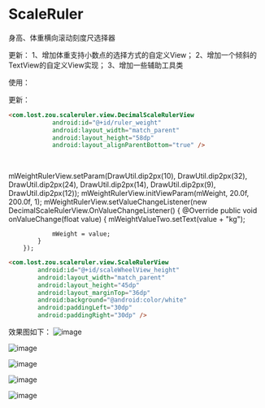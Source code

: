 # ScaleRuler
身高、体重横向滚动刻度尺选择器

更新：
1、增加体重支持小数点的选择方式的自定义View；
2、增加一个倾斜的TextView的自定义View实现；
3、增加一些辅助工具类

使用：

更新：

```html
<com.lost.zou.scaleruler.view.DecimalScaleRulerView
            android:id="@+id/ruler_weight"
            android:layout_width="match_parent"
            android:layout_height="58dp"
            android:layout_alignParentBottom="true" />
            
            
```
mWeightRulerView.setParam(DrawUtil.dip2px(10), DrawUtil.dip2px(32), DrawUtil.dip2px(24),
                DrawUtil.dip2px(14), DrawUtil.dip2px(9), DrawUtil.dip2px(12));
        mWeightRulerView.initViewParam(mWeight, 20.0f, 200.0f, 1);
        mWeightRulerView.setValueChangeListener(new DecimalScaleRulerView.OnValueChangeListener() {
            @Override
            public void onValueChange(float value) {
                mWeightValueTwo.setText(value + "kg");

                mWeight = value;
            }
        });

```html
<com.lost.zou.scaleruler.view.ScaleRulerView
        android:id="@+id/scaleWheelView_height"
        android:layout_width="match_parent"
        android:layout_height="45dp"
        android:layout_marginTop="36dp"
        android:background="@android:color/white"
        android:paddingLeft="30dp"
        android:paddingRight="30dp" />
```

效果图如下：
![image](https://github.com/ZBJDSBJ/ScaleRuler/blob/master/app/src/main/res/raw/scaleruler5.jpg)


![image](https://github.com/ZBJDSBJ/ScaleRuler/blob/master/app/src/main/res/raw/scaleruler1.jpg)

![image](https://github.com/ZBJDSBJ/ScaleRuler/blob/master/app/src/main/res/raw/scaleruler2.jpg)

![image](https://github.com/ZBJDSBJ/ScaleRuler/blob/master/app/src/main/res/raw/scaleruler3.jpg)

![image](https://github.com/ZBJDSBJ/ScaleRuler/blob/master/app/src/main/res/raw/scaleruler4.jpg)






